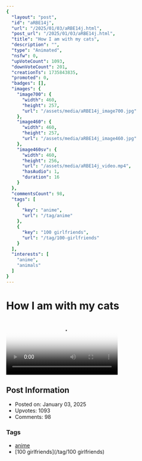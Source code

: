 ```yaml
---
{
  "layout": "post",
  "id": "aRBE14j",
  "url": "/2025/01/03/aRBE14j.html",
  "post_url": "/2025/01/03/aRBE14j.html",
  "title": "How I am with my cats",
  "description": "",
  "type": "Animated",
  "nsfw": 0,
  "upVoteCount": 1093,
  "downVoteCount": 201,
  "creationTs": 1735843835,
  "promoted": 0,
  "badges": [],
  "images": {
    "image700": {
      "width": 460,
      "height": 257,
      "url": "/assets/media/aRBE14j_image700.jpg"
    },
    "image460": {
      "width": 460,
      "height": 257,
      "url": "/assets/media/aRBE14j_image460.jpg"
    },
    "image460sv": {
      "width": 460,
      "height": 256,
      "url": "/assets/media/aRBE14j_video.mp4",
      "hasAudio": 1,
      "duration": 16
    }
  },
  "commentsCount": 98,
  "tags": [
    {
      "key": "anime",
      "url": "/tag/anime"
    },
    {
      "key": "100 girlfriends",
      "url": "/tag/100-girlfriends"
    }
  ],
  "interests": [
    "anime",
    "animals"
  ]
}
---
```


# How I am with my cats

<video controls playsinline loop poster="/assets/media/aRBE14j_image460.jpg">
  <source src="/assets/media/aRBE14j_video.mp4" type="video/mp4">
  Your browser does not support the video tag.
</video>

## Post Information

- Posted on: January 03, 2025
- Upvotes: 1093
- Comments: 98

### Tags

- [anime](/tag/anime)
- [100 girlfriends](/tag/100 girlfriends)
